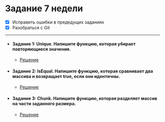 # **Задание 7 недели**

- [X] Исправить ошибки в предедущих заданиях
- [X] Разобраться с Git
---
+ #### Задание 1: Unique. Напишите функцию, которая убирает повторяющиеся значения.
  + [Решение](https://github.com/Kalinin-Alexander/first_rep/blob/main/7thWeekRepositary/task1.js)
+ #### Задание 2: IsEqual. Напишите функцию, которая сравнивает два массива и возвращает true, если они идентичны.
  + [Решение]()
+ #### Задание 3: Chunk. Напишите функцию, которая разделяет массив на части заданного размера.
  + [Решение]()
